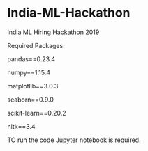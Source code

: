 # India-ML-Hackathon
India ML Hiring Hackathon    2019 

Required Packages:

pandas==0.23.4

numpy==1.15.4

matplotlib==3.0.3

seaborn==0.9.0

scikit-learn==0.20.2

nltk==3.4


TO run the code Jupyter notebook is required.
